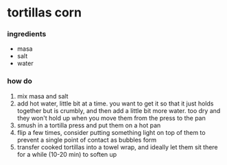 # tortillas corn

### ingredients

* masa
* salt
* water

### how do

1. mix masa and salt
2. add hot water, little bit at a time. you want to get it so that it just holds together but is crumbly, and then add a little bit more water. too dry and they won't hold up when you move them from the press to the pan
3. smush in a tortilla press and put them on a hot pan
4. flip a few times, consider putting something light on top of them to prevent a single point of contact as bubbles form
5. transfer cooked tortillas into a towel wrap, and ideally let them sit there for a while (10-20 min) to soften up
